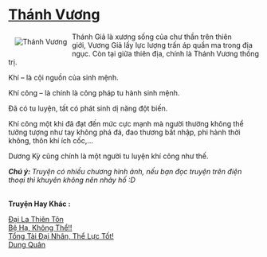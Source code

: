 <a href="https://utruyen.com/thanh-vuong/9131/" title="Thánh Vương"><h1>Thánh Vương</h1></a><div style="display:table"><img align="right" style="float: left; padding: 10px;" src="https://utruyen.com/images/story/200x260/thanh-vuong.jpg" alt="Thánh Vương">Thánh Giả là xương sống của chư thần trên thiên giới, Vương Giả lấy lực lượng trấn áp quần ma trong địa ngục. Còn tại giữa thiên địa, chính là Thánh Vương thống trị.<p></p>Khí – là cội nguồn của sinh mệnh.<p></p>Khí công – là chính là công pháp tu hành sinh mệnh.<p></p>Đã có tu luyện, tất có phát sinh dị năng đột biến.<p></p>Khí công một khi đã đạt đến mức cực mạnh mà người thường không thể tưởng tượng như tay không phá đá, đao thương bất nhập, phi hành thời không, thôn khí ích cốc,...<p></p>Dương Kỳ cũng chính là một người tu luyện khí công như thế.<p></p><b><i>Chú ý: </i></b><i>Truyện có nhiều chương hình ảnh, nếu bạn đọc truyện trên điện thoại thì khuyên không nên nhảy hố :D</i></div><p><br><b>Truyện Hay Khác :</b></p><a href="https://utruyen.com/dai-la-thien-ton/11712/" alt="Đại La Thiên Tôn">Đại La Thiên Tôn</a><br/><a href="https://github.com/quanluxury/ngontinhhot/tree/master/truyenhay/17506/" alt="Bệ Hạ, Không Thể!!">Bệ Hạ, Không Thể!!</a><br/><a href="https://truyenngontinhay.wordpress.com/2019/10/03/tong-tai-dai-nhan-the-luc-tot/" alt="Tổng Tài Đại Nhân, Thể Lực Tốt!">Tổng Tài Đại Nhân, Thể Lực Tốt!</a><br/><a href="https://dammy2019.blogspot.com/2019/11/dung-quan.html" alt="Dung Quân">Dung Quân</a><br/>